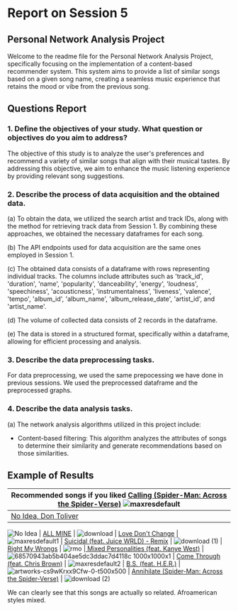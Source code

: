 # Report on Session 5

## Personal Network Analysis Project

Welcome to the readme file for the Personal Network Analysis Project, specifically focusing on the implementation of a content-based recommender system. This system aims to provide a list of similar songs based on a given song name, creating a seamless music experience that retains the mood or vibe from the previous song.

## Questions Report

### 1. Define the objectives of your study. What question or objectives do you aim to address?

The objective of this study is to analyze the user's preferences and recommend a variety of similar songs that align with their musical tastes. By addressing this objective, we aim to enhance the music listening experience by providing relevant song suggestions.

### 2. Describe the process of data acquisition and the obtained data.

(a) To obtain the data, we utilized the search artist and track IDs, along with the method for retrieving track data from Session 1. By combining these approaches, we obtained the necessary dataframes for each song.

(b) The API endpoints used for data acquisition are the same ones employed in Session 1.

(c) The obtained data consists of a dataframe with rows representing individual tracks. The columns include attributes such as 'track_id', 'duration', 'name', 'popularity', 'danceability', 'energy', 'loudness', 'speechiness', 'acousticness', 'instrumentalness', 'liveness', 'valence', 'tempo', 'album_id', 'album_name', 'album_release_date', 'artist_id', and 'artist_name'.

(d) The volume of collected data consists of 2 records in the dataframe.

(e) The data is stored in a structured format, specifically within a dataframe, allowing for efficient processing and analysis.

### 3. Describe the data preprocessing tasks.

For data preprocessing, we used the same prepocessing we have done in previous sessions. We used the preprocessed dataframe and the preprocessed graphs.

### 4. Describe the data analysis tasks.

(a) The network analysis algorithms utilized in this project include:

- Content-based filtering: This algorithm analyzes the attributes of songs to determine their similarity and generate recommendations based on those similarities.

## Example of Results

| Recommended songs if you liked [Calling (Spider-Man: Across the Spider-Verse)](https://open.spotify.com/track/5rurggqwwudn9clMdcchxT?si=6f92fc189caa4c12) ![maxresdefault](https://github.com/Neilus03/Spotiflyers/assets/87651732/2a037263-1cc1-4e2e-9035-eda7bb59fc89)
| -----------|
| [No Idea, Don Toliver](https://open.spotify.com/track/7AzlLxHn24DxjgQX73F9fU?si=d92ad7280ed64ec4) |
![No Idea](https://github.com/Neilus03/Spotiflyers/assets/122691083/7a8c2ddb-8a0f-4175-8c5c-c4b544de413d)
| [ALL MINE](https://open.spotify.com/track/3U21A07gAloCc4P7J8rxcn?si=6f51abe5d6554e6a) |
![download](https://github.com/Neilus03/Spotiflyers/assets/87651732/91561cd0-aff7-4503-8823-9725e1562679)
| [Love Don't Change](https://open.spotify.com/track/6PmjWl0phNxc0R5OwkDdiZ?si=8feb2d0a357b43b5) |
![maxresdefault1](https://github.com/Neilus03/Spotiflyers/assets/87651732/bae7bbd5-8da6-4bf9-88d5-2010bd0af0f0)
| [Suicidal (feat. Juice WRLD) - Remix](https://open.spotify.com/track/4S2uhQE8L9V6p7rj7SiauJ?si=0d81034d0ec14050) |
![download (1)](https://github.com/Neilus03/Spotiflyers/assets/87651732/a5dec48a-02f5-4e08-ab25-3c7c990875f5)
| [Right My Wrongs](https://open.spotify.com/track/5rgrBsAFYMun6yhtnLKRPz?si=bdfe4ff735c84580) |
![rmo](https://github.com/Neilus03/Spotiflyers/assets/122691083/733179dc-e61d-4ee8-a30e-be25618135a1)
|[ Mixed Personalities (feat. Kanye West)](https://open.spotify.com/track/6vWEAOUSxohKxhp0K1BsxL?si=c9ececee29064e9a) |
![68570943ab5b404ae5dc3ddac7d4118c 1000x1000x1](https://github.com/Neilus03/Spotiflyers/assets/87651732/aff0c431-d881-4ee6-8016-2731b27c54e0)
| [Come Through (feat. Chris Brown)](https://open.spotify.com/track/3krZxyBsWEHfEfJegYaWTd?si=e746387b646f4391) |
![maxresdefault2](https://github.com/Neilus03/Spotiflyers/assets/87651732/0551ea00-88be-42c1-b8b9-de2f47ddda0d)
| [B.S. (feat. H.E.R.)](https://open.spotify.com/track/63wx9vdskaXbYxyDx4oJCZ?si=159cf9fa5dcb4bc0) |
![artworks-cs9wKrxx9Cfw-0-t500x500](https://github.com/Neilus03/Spotiflyers/assets/87651732/81234e15-8183-4672-81f7-43d58e18c698)
| [Annihilate (Spider-Man: Across the Spider-Verse)](https://open.spotify.com/track/39MK3d3fonIP8Mz9oHCTBB?si=338beab264d54ae1) |
![download (2)](https://github.com/Neilus03/Spotiflyers/assets/87651732/ed6238c9-1043-471c-a33c-c8232b757394)


We can clearly see that this songs are actually so related. Afroamerican styles mixed. 
